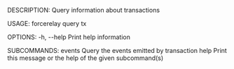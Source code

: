 DESCRIPTION:
Query information about transactions

USAGE:
    forcerelay query tx <SUBCOMMAND>

OPTIONS:
    -h, --help    Print help information

SUBCOMMANDS:
    events    Query the events emitted by transaction
    help      Print this message or the help of the given subcommand(s)
